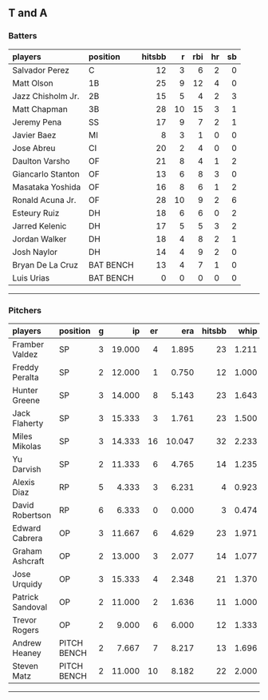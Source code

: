 ## T and A

### Batters

 
|players           |position  | hitsbb|  r| rbi| hr| sb| 
|:-----------------|:---------|------:|--:|---:|--:|--:| 
|Salvador Perez    |C         |     12|  3|   6|  2|  0| 
|Matt Olson        |1B        |     25|  9|  12|  4|  0| 
|Jazz Chisholm Jr. |2B        |     15|  5|   4|  2|  3| 
|Matt Chapman      |3B        |     28| 10|  15|  3|  1| 
|Jeremy Pena       |SS        |     17|  9|   7|  2|  1| 
|Javier Baez       |MI        |      8|  3|   1|  0|  0| 
|Jose Abreu        |CI        |     20|  2|   4|  0|  0| 
|Daulton Varsho    |OF        |     21|  8|   4|  1|  2| 
|Giancarlo Stanton |OF        |     13|  6|   8|  3|  0| 
|Masataka Yoshida  |OF        |     16|  8|   6|  1|  2| 
|Ronald Acuna Jr.  |OF        |     28| 10|   9|  2|  6| 
|Esteury Ruiz      |DH        |     18|  6|   6|  0|  2| 
|Jarred Kelenic    |DH        |     17|  5|   5|  3|  2| 
|Jordan Walker     |DH        |     18|  4|   8|  2|  1| 
|Josh Naylor       |DH        |     14|  4|   9|  2|  0| 
|Bryan De La Cruz  |BAT BENCH |     13|  4|   7|  1|  0| 
|Luis Urias        |BAT BENCH |      0|  0|   0|  0|  0| 


* * *

### Pitchers

 
|players          |position    |  g|     ip| er|    era| hitsbb|  whip| so|  w| sv| 
|:----------------|:-----------|--:|------:|--:|------:|------:|-----:|--:|--:|--:| 
|Framber Valdez   |SP          |  3| 19.000|  4|  1.895|     23| 1.211| 18|  1|  0| 
|Freddy Peralta   |SP          |  2| 12.000|  1|  0.750|     12| 1.000| 14|  2|  0| 
|Hunter Greene    |SP          |  3| 14.000|  8|  5.143|     23| 1.643| 23|  0|  0| 
|Jack Flaherty    |SP          |  3| 15.333|  3|  1.761|     23| 1.500| 13|  1|  0| 
|Miles Mikolas    |SP          |  3| 14.333| 16| 10.047|     32| 2.233| 15|  0|  0| 
|Yu Darvish       |SP          |  2| 11.333|  6|  4.765|     14| 1.235|  8|  0|  0| 
|Alexis Diaz      |RP          |  5|  4.333|  3|  6.231|      4| 0.923|  9|  0|  2| 
|David Robertson  |RP          |  6|  6.333|  0|  0.000|      3| 0.474|  8|  0|  2| 
|Edward Cabrera   |OP          |  3| 11.667|  6|  4.629|     23| 1.971| 10|  0|  0| 
|Graham Ashcraft  |OP          |  2| 13.000|  3|  2.077|     14| 1.077| 13|  1|  0| 
|Jose Urquidy     |OP          |  3| 15.333|  4|  2.348|     21| 1.370| 13|  1|  0| 
|Patrick Sandoval |OP          |  2| 11.000|  2|  1.636|     11| 1.000|  4|  1|  0| 
|Trevor Rogers    |OP          |  2|  9.000|  6|  6.000|     12| 1.333|  9|  0|  0| 
|Andrew Heaney    |PITCH BENCH |  2|  7.667|  7|  8.217|     13| 1.696| 12|  1|  0| 
|Steven Matz      |PITCH BENCH |  2| 11.000| 10|  8.182|     22| 2.000| 11|  0|  0| 


* * *


